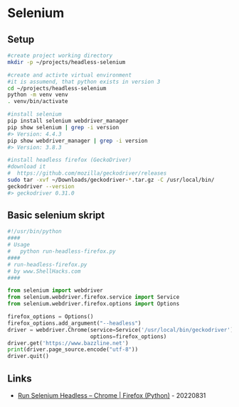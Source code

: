 # Selenium

## Setup

```bash
#create project working directory
mkdir -p ~/projects/headless-selenium

#create and activte virtual environment
#it is assumend, that python exists in version 3
cd ~/projects/headless-selenium
python -m venv venv
. venv/bin/activate

#install selenium
pip install selenium webdriver_manager
pip show selenium | grep -i version
#> Version: 4.4.3
pip show webdriver_manager | grep -i version
#> Version: 3.8.3

#install headless firefox (GeckoDriver)
#download it
#  https://github.com/mozilla/geckodriver/releases
sudo tar -xvf ~/Downloads/geckodriver-*.tar.gz -C /usr/local/bin/
geckodriver --version
#> geckodriver 0.31.0
```

## Basic selenium skript

```python
#!/usr/bin/python
####
# Usage
#   python run-headless-firefox.py
####
# run-headless-firefox.py
# by www.ShellHacks.com
####

from selenium import webdriver
from selenium.webdriver.firefox.service import Service
from selenium.webdriver.firefox.options import Options

firefox_options = Options()
firefox_options.add_argument("--headless")
driver = webdriver.Chrome(service=Service('/usr/local/bin/geckodriver'),
                          options=firefox_options)
driver.get('https://www.bazzline.net')
print(driver.page_source.encode("utf-8"))
driver.quit()
```

## Links

* [Run Selenium Headless – Chrome | Firefox (Python)](https://www.shellhacks.com/run-selenium-headless-chrome-firefox-python/) - 20220831
